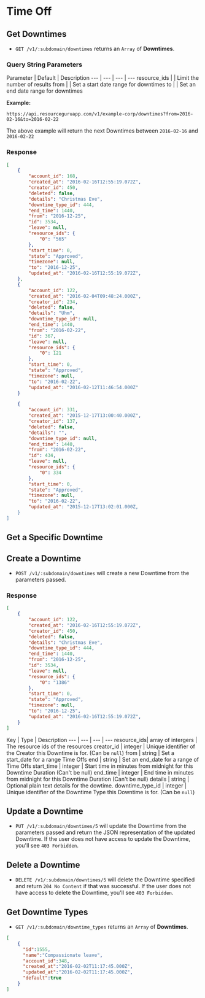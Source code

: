 # Time Off

## Get Downtimes

* `GET /v1/:subdomain/downtimes` returns an `Array` of **Downtimes**.

### Query String Parameters

Parameter | Default | Description
--- | --- | --- | ---
resource_ids | | Limit the number of results 
from | | Set a start date range for downtimes
to | | Set an end date range for downtimes

**Example:**

```
https://api.resourceguruapp.com/v1/example-corp/downtimes?from=2016-02-16&to=2016-02-22
```
The above example will return the next Downtimes between `2016-02-16` and `2016-02-22`

### Response

```json
[
	{
		"account_id": 168,
		"created_at": "2016-02-16T12:55:19.072Z",
		"creator_id": 450,
		"deleted": false,
		"details": "Christmas Eve",
		"downtime_type_id": 444,
		"end_time": 1440,
		"from": "2016-12-25",
		"id": 3534,
		"leave": null,
		"resource_ids": {
			"0": "565"
		},
		"start_time": 0,
		"state": "Approved",
		"timezone": null,
		"to": "2016-12-25",
		"updated_at": "2016-02-16T12:55:19.072Z",
	},
	{
		"account_id": 122,		
		"created_at": "2016-02-04T09:48:24.000Z",
		"creator_id": 234,		
		"deleted": false,		
		"details": "Uhm",		
		"downtime_type_id": null,		
		"end_time": 1440,		
		"from": "2016-02-22",		
		"id": 367,		
		"leave": null,		
		"resource_ids": {
			"0": 121
		},
		"start_time": 0,		
		"state": "Approved",		
		"timezone": null,	
		"to": "2016-02-22",	
		"updated_at": "2016-02-12T11:46:54.000Z"
	}

	{
		"account_id": 331,		
		"created_at": "2015-12-17T13:00:40.000Z",		
		"creator_id": 137,		
		"deleted": false,		
		"details": "",		
		"downtime_type_id": null,		
		"end_time": 1440,		
		"from": "2016-02-22",		
		"id": 434,		
		"leave": null,		
		"resource_ids": {
			"0": 334
		},
		"start_time": 0,		
		"state": "Approved",		
		"timezone": null,	
		"to": "2016-02-22",	
		"updated_at": "2015-12-17T13:02:01.000Z,	
	}
]
```
## Get a Specific Downtime


## Create a Downtime

* `POST /v1/:subdomain/downtimes` will create a new Downtime from the parameters passed.

### Response

```json
[
	{
		"account_id": 122,
		"created_at": "2016-02-16T12:55:19.072Z",
		"creator_id": 450,
		"deleted": false,
		"details": "Christmas Eve",
		"downtime_type_id": 444,
		"end_time": 1440,
		"from": "2016-12-25",
		"id": 3534,
		"leave": null,
		"resource_ids": {
			"0": "1386"
		},
		"start_time": 0,
		"state": "Approved",
		"timezone": null,
		"to": "2016-12-25",
		"updated_at": "2016-02-16T12:55:19.072Z",
	}
]

```
Key | Type | Description
--- | --- | --- | ---
resource_ids| array of intergers | The resource ids of the resources
creator_id | integer | Unique identifier of the Creator this Downtime is for. (Can be `null`)
from | string | Set a start_date for a range Time Offs
end | string | Set an end_date for a range of Time Offs
start_time | integer | Start time in minutes from midnight for this Downtime Duration (Can't be null)
end_time | integer | End time in minutes from midnight for this Downtime Duration (Can't be null)
details | string | Optional plain text details for the dowtime.
downtime_type_id | integer | Unique identifier of the Downtime Type this Downtime is for. (Can be `null`)


## Update a Downtime
* `PUT /v1/:subdomain/downtimes/5` will update the Downtime from the parameters passed and return
the JSON representation of the updated Downtime. If the user does not have access to update
the Downtime, you'll see `403 Forbidden`.


## Delete a Downtime

* `DELETE /v1/:subdomain/downtimes/5` will delete the Downtime specified and return `204 No Content`
if that was successful. If the user does not have access to delete the Downtime, you'll see `403 Forbidden`.


## Get Downtime Types

* `GET /v1/:subdomain/downtime_types` returns an `Array` of **Downtimes**.

```json
[
	{
	  "id":1555,
	  "name":"Compassionate leave",
	  "account_id":348,
	  "created_at":"2016-02-02T11:17:45.000Z",
	  "updated_at":"2016-02-02T11:17:45.000Z",
	  "default":true
	}
]

